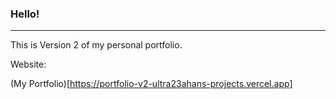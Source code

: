 ### Hello!

---

This is Version 2 of my personal portfolio.


Website:

(My Portfolio)[https://portfolio-v2-ultra23ahans-projects.vercel.app]
